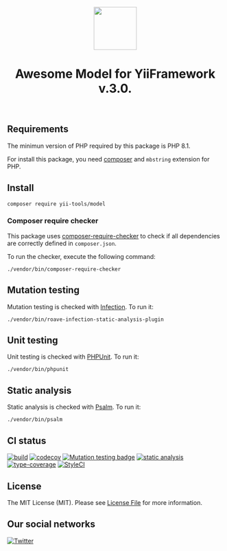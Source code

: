 <p align="center">
    <a href="https://github.com/yii-tools/model" target="_blank">
        <img src="https://avatars.githubusercontent.com/u/121752654?s=200&v=4" height="100px">
    </a>
    <h1 align="center">Awesome Model for YiiFramework v.3.0.</h1>
    <br>
</p>

## Requirements

The minimun version of PHP required by this package is PHP 8.1.

For install this package, you need [composer](https://getcomposer.org/) and `mbstring` extension for PHP.

## Install

```shell
composer require yii-tools/model
```

### Composer require checker

This package uses [composer-require-checker](https://github.com/maglnet/ComposerRequireChecker) to check if all dependencies are correctly defined in `composer.json`.

To run the checker, execute the following command:

```shell
./vendor/bin/composer-require-checker
```

## Mutation testing

Mutation testing is checked with [Infection](https://infection.github.io/). To run it:

```shell
./vendor/bin/roave-infection-static-analysis-plugin
```

## Unit testing

Unit testing is checked with [PHPUnit](https://phpunit.de/). To run it:

```shell
./vendor/bin/phpunit
```

## Static analysis

Static analysis is checked with [Psalm](https://psalm.dev/). To run it:

```shell
./vendor/bin/psalm
```

## CI status

[![build](https://github.com/yii-tools/model/actions/workflows/build.yml/badge.svg)](https://github.com/yii-tools/model/actions/workflows/build.yml)
[![codecov](https://codecov.io/gh/yii-tools/model/branch/main/graph/badge.svg?token=CEBVCYZNQK)](https://codecov.io/gh/yii-tools/model)
[![Mutation testing badge](https://img.shields.io/endpoint?style=flat&url=https%3A%2F%2Fbadge-api.stryker-mutator.io%2Fgithub.com%2Fyii-tools%2Fmodel%2Fmain)](https://dashboard.stryker-mutator.io/reports/github.com/yii-tools/model/main)
[![static analysis](https://github.com/yii-tools/model/actions/workflows/static.yml/badge.svg)](https://github.com/yii-tools/model/actions/workflows/static.yml)
[![type-coverage](https://shepherd.dev/github/yii-tools/model/coverage.svg)](https://shepherd.dev/github/yiii-tools/model)
[![StyleCI](https://github.styleci.io/repos/584520921/shield?branch=main)](https://github.styleci.io/repos/584520921?branch=main)

## License

The MIT License (MIT). Please see [License File](LICENSE.md) for more information.

## Our social networks

[![Twitter](https://img.shields.io/badge/twitter-follow-1DA1F2?logo=twitter&logoColor=1DA1F2&labelColor=555555?style=flat)](https://twitter.com/Terabytesoftw)
